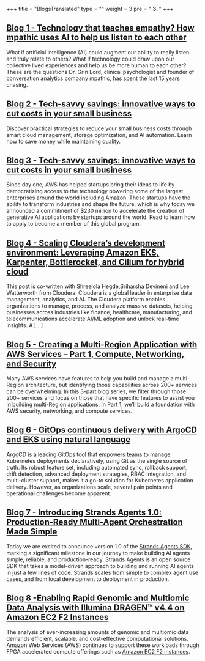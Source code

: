 +++
title = "BlogsTranslated"
type = ""
weight = 3
pre = " <b> 3. </b> "
+++

## [Blog 1 - Technology that teaches empathy? How mpathic uses AI to help us listen to each other](3-blogstranslated/3.1-blog1/)
What if artificial intelligence (AI) could augment our ability to really listen and truly relate to others? What if technology could draw upon our collective lived experiences and help us be more human to each other? These are the questions Dr. Grin Lord, clinical psychologist and founder of conversation analytics company mpathic, has spent the last 15 years chasing.

## [Blog 2 - Tech-savvy savings: innovative ways to cut costs in your small business](3-blogstranslated/3.2-blog2/)
Discover practical strategies to reduce your small business costs through smart cloud management, storage optimization, and AI automation. Learn how to save money while maintaining quality.

## [Blog 3 - Tech-savvy savings: innovative ways to cut costs in your small business](3-blogstranslated/3.3-blog3/)
Since day one, AWS has helped startups bring their ideas to life by democratizing access to the technology powering some of the largest enterprises around the world including Amazon. These startups have the ability to transform industries and shape the future, which is why today we announced a commitment of $230 million to accelerate the creation of generative AI applications by startups around the world. Read to learn how to apply to become a member of this global program.

## [Blog 4 - Scaling Cloudera’s development environment: Leveraging Amazon EKS, Karpenter, Bottlerocket, and Cilium for hybrid cloud](3-blogstranslated/3.4-blog4/)
This post is co-written with Shreelola Hegde,Sriharsha Devineni and Lee Watterworth from Cloudera. Cloudera is a global leader in enterprise data management, analytics, and AI. The Cloudera platform enables organizations to manage, process, and analyze massive datasets, helping businesses across industries like finance, healthcare, manufacturing, and telecommunications accelerate AI/ML adoption and unlock real-time insights. A […]

## [Blog 5 - Creating a Multi-Region Application with AWS Services – Part 1, Compute, Networking, and Security](3-blogstranslated/3.5-blog5/)
Many AWS services have features to help you build and manage a multi-Region architecture, but identifying those capabilities across 200+ services can be overwhelming. In this 3-part blog series, we filter through those 200+ services and focus on those that have specific features to assist you in building multi-Region applications. In Part 1, we’ll build a foundation with AWS security, networking, and compute services.


## [Blog 6 - GitOps continuous delivery with ArgoCD and EKS using natural language](3-blogstranslated/3.6-blog6/)
ArgoCD is a leading GitOps tool that empowers teams to manage Kubernetes deployments declaratively, using Git as the single source of truth. Its robust feature set, including automated sync, rollback support, drift detection, advanced deployment strategies, RBAC integration, and multi-cluster support, makes it a go-to solution for Kubernetes application delivery. However, as organizations scale, several pain points and operational challenges become apparent.

## [Blog 7 - Introducing Strands Agents 1.0: Production-Ready Multi-Agent Orchestration Made Simple](3-blogstranslated/3.7-blog7/)
Today we are excited to announce version 1.0 of the [Strands Agents SDK](https://github.com/strands-agents/sdk-python), marking a significant milestone in our journey to make building AI agents simple, reliable, and production-ready. Strands Agents is an open source SDK that takes a model-driven approach to building and running AI agents in just a few lines of code. Strands scales from simple to complex agent use cases, and from local development to deployment in production.


## [Blog 8 -Enabling Rapid Genomic and Multiomic Data Analysis with Illumina DRAGEN™ v4.4 on Amazon EC2 F2 Instances ](3-blogstranslated/3.8-blog8/)
The analysis of ever-increasing amounts of genomic and multiomic data demands efficient, scalable, and cost-effective computational solutions. Amazon Web Services (AWS) continues to support these workloads through FPGA accelerated compute offerings such as [Amazon EC2 F2 instances](https://aws.amazon.com/ec2/instance-types/f2/).